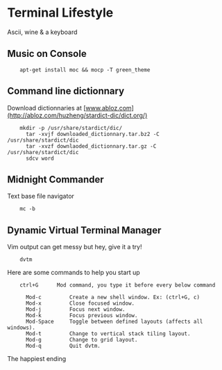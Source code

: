 <h1 class="header">Terminal Lifestyle</h1>
<p class="subtitle">Ascii, wine & a keyboard</p>

## Music on Console

		apt-get install moc && mocp -T green_theme


## Command line dictionnary

Download dictionnaries at [www.abloz.com](http://abloz.com/huzheng/stardict-dic/dict.org/)

		mkdir -p /usr/share/stardict/dic/
		  tar -xvjf downloaded_dictionnary.tar.bz2 -C /usr/share/stardict/dic
		  tar -xvzf downlaoded_dictionnary.tar.gz -C /usr/share/stardict/dic
		  sdcv word


## Midnight Commander
Text base file navigator

		mc -b


## Dynamic Virtual Terminal Manager

Vim output can get messy but hey, give it a try!

		dvtm

Here are some commands to help you start up

		ctrl+G		Mod command, you type it before every below command

		  Mod-c  		Create a new shell window. Ex: (ctrl+G, c)
		  Mod-x  		Close focused window.
		  Mod-j  		Focus next window.
		  Mod-k  		Focus previous window.
		  Mod-Space  	Toggle between defined layouts (affects all windows).
		  Mod-t  		Change to vertical stack tiling layout.
		  Mod-g  		Change to grid layout.
		  Mod-q  		Quit dvtm.

<p class="footer">The happiest ending</p>